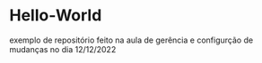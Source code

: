 # Hello-World
exemplo de repositório feito na aula de gerência e configurção de mudanças no dia 12/12/2022
